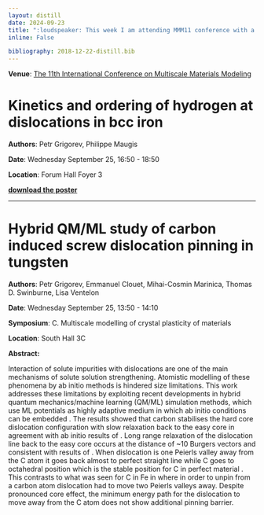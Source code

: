 ```yaml
---
layout: distill
date: 2024-09-23 
title: ":loudspeaker: This week I am attending MMM11 conference with a poster and a presentation"
inline: False

bibliography: 2018-12-22-distill.bib
---
```



**Venue**: [The 11th International Conference on Multiscale Materials Modeling](https://mmm11.ipm.cz/)

# Kinetics and ordering of hydrogen at dislocations in bcc iron

**Authors**: Petr Grigorev, Philippe Maugis

**Date**: Wednesday September 25, 16:50 - 18:50

**Location**:	Forum Hall Foyer 3

**<a href="/assets/pdf/Grigorev_AKMC.pdf" target="_blank" title="download poster pdf"> <i class="far fa-file-pdf" aria-hidden="true"></i> download the poster </a>**

---


# Hybrid QM/ML study of carbon induced screw dislocation pinning in tungsten

**Authors**: Petr Grigorev, Emmanuel Clouet, Mihai-Cosmin Marinica, Thomas D. Swinburne, Lisa Ventelon

**Date**: Wednesday September 25, 13:50 - 14:10

**Symposium**: C. Multiscale modelling of crystal plasticity of materials

**Location**:	South Hall 3C

**Abstract:**

Interaction of solute impurities with dislocations are one of the main mechanisms of solute solution strengthening. Atomistic modelling of these phenomena by ab initio methods is hindered size limitations. This work addresses these limitations by exploiting recent developments in hybrid quantum mechanics/machine learning (QM/ML) simulation methods, which use ML potentials as highly adaptive medium in which ab initio conditions can be embedded <d-cite key="Grigorev2023"></d-cite>. 
The results showed that carbon stabilises the hard core dislocation configuration with slow relaxation back to the easy core in agreement with ab initio results of <d-cite key="Luthi2017"></d-cite>. Long range relaxation of the dislocation line back to the easy core occurs at the distance of ~10 Burgers vectors and consistent with results of <d-cite key="Hachet2020"></d-cite>. When dislocation is one Peierls valley away from the C atom it goes back almost to perfect straight line while C goes to octahedral position which is the stable position for C in perfect material <d-cite key="Luthi2017"></d-cite>. This contrasts to what was seen for C in Fe in <d-cite key="Allera2022"></d-cite> where in order to unpin from a carbon atom dislocation had to move two Peierls valleys away. Despite pronounced core effect, the minimum energy path for the dislocation to move away from the C atom does not show additional pinning barrier.
